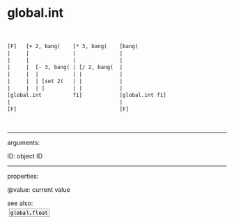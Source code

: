 # global.int

```


[F]   [+ 2, bang(    [* 3, bang(    [bang(
|     |              |              |
|     |              |              |
|     |  [- 3, bang( | [/ 2, bang(  |
|     |  |           | |            |
|     |  | [set 2(   | |            |
|     |  | |         | |            |
[global.int          f1]            [global.int f1]
|                                   |
[F]                                 [F]

            
```
---
arguments:

ID: object ID<br>

---
properties:

@value: current value<br>

see also:<br>
![global.float](img/object_global.float.png)
